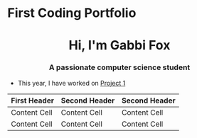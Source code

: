 # First Coding Portfolio
<h1 align="center">Hi, I'm Gabbi Fox </h1>
<h3 align="center">A passionate computer science student</h3>

- This year, I have worked on [Project 1](https://github.com/gabbifox/TestCS121Portfolio/tree/e448460155c83b4b3973b7c0ec7c1c6bd15e56aa/Projects)


| First Header  | Second Header | Second Header |
| ------------- | ------------- | ------------- |
| Content Cell  | Content Cell  | Content Cell  |
| Content Cell  | Content Cell  | Content Cell  |
